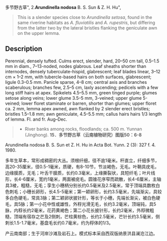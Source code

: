 多节野古草",
2.**Arundinella nodosa** B. S. Sun & Z. H. Hu",

> This is a slender species close to *Arundinella setosa*, found in the same riverine habitats as *A. fluviatilis* and *A. rupestris*, but differing from the latter two by the lateral bristles flanking the geniculate awn on the upper lemma.

## Description
Perennial, densely tufted. Culms erect, slender, hard, 20–50 cm tall, 0.5–1.5 mm in diam., 7–13-noded, nodes glabrous. Leaf sheaths shorter than internodes, densely tuberculate-hispid, glabrescent; leaf blades linear, 3–12 cm × 1–2 mm, with tubercle-based hairs on both surfaces, glabrescent; ligule 0.3–0.5 mm. Panicle sparse, 4–8 cm; central axis and branches scaberulous; branches few, 2.5–5 cm, laxly ascending; pedicels with a few long stiff hairs at apex. Spikelets 4.5–5.5 mm, green tinged purple; glumes setose along veins; lower glume 3.5–5 mm, 3-veined; upper glume 5-veined; lower floret staminate or barren, shorter than glumes; upper floret ca. 2 mm, lemma apex awned, awn flanked by 2 slender erect bristles; bristles 1.5–1.8 mm; awn geniculate, 4.5–5.5 mm; callus hairs hairs 1/3 length of lemma. Fl. and fr. Aug–Dec.

> * River banks among rocks, floodlands; ca. 500 m. Yunnan (Jinghong).
**15．多节野古草（云南植物研究）图版50：6-8**

Arundinella nodosa B. S. Sun et Z. H. Hu in Acta Bot. Yunn. 2 (3): 327 f. 4. 1980.

多年生草本，常形成稠密的大丛。须根纤细，径不逾1毫米。秆直立，纤细多节，高20-35厘米，径0.5-1毫米，质硬，有8-10节，节淡褐色，无毛。叶鞘具疣毛，边缘膜质，无毛；叶舌干膜质，长约0.3毫米，上缘撕裂状，具短纤毛；叶片线形，长4-6厘米，宽约1毫米，两面被疣毛。圆锥花序窄而疏散，长4-6厘米，主轴具3棱，粗糙，无毛；孪生小穗柄分别长约0.5毫米及2.5毫米，常于顶端具数枚白色刺毛；小穗长卵形，长4.5-5毫米；第一颖卵形，长约3.5毫米，先端渐尖，具较多白色硬毛，常具3脉；第二颖卵状披针形，等长于小穗，先端长渐尖，被白色硬毛，具5脉；第一小花中性或雄性，外稃光滑无毛，长约3.2毫米，顶端钝，具5脉，内稃长约2毫米，花药黄褐色；第二小花长披针形，长约2毫米，外稃微粗糙，顶端有宿存之芒及2侧刺，芒柱黄棕色，长约2.5毫米，芒针长约3.5毫米，侧刺长1.5-1.7毫米，基盘毛长约0.7毫米，约为稃体的1/3。

产云南南部；生于河岸沙滩及岩石上。模式标本采自西双版纳景洪县澜沧江边。
